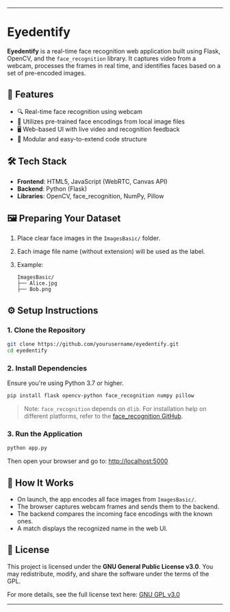 
---

# Eyedentify

**Eyedentify** is a real-time face recognition web application built using Flask, OpenCV, and the `face_recognition` library. It captures video from a webcam, processes the frames in real time, and identifies faces based on a set of pre-encoded images.

## 🚀 Features

* 🔍 Real-time face recognition using webcam
* 🧠 Utilizes pre-trained face encodings from local image files
* 🖥️ Web-based UI with live video and recognition feedback
* 🧰 Modular and easy-to-extend code structure

## 🛠️ Tech Stack

* **Frontend**: HTML5, JavaScript (WebRTC, Canvas API)
* **Backend**: Python (Flask)
* **Libraries**: OpenCV, face\_recognition, NumPy, Pillow


## 🖼️ Preparing Your Dataset

1. Place clear face images in the `ImagesBasic/` folder.
2. Each image file name (without extension) will be used as the label.
3. Example:

   ```
   ImagesBasic/
   ├── Alice.jpg
   ├── Bob.png
   ```

## ⚙️ Setup Instructions

### 1. Clone the Repository

```bash
git clone https://github.com/yourusername/eyedentify.git
cd eyedentify
```

### 2. Install Dependencies

Ensure you're using Python 3.7 or higher.

```bash
pip install flask opencv-python face_recognition numpy pillow
```

> Note: `face_recognition` depends on `dlib`. For installation help on different platforms, refer to the [face\_recognition GitHub](https://github.com/ageitgey/face_recognition#installation).

### 3. Run the Application

```bash
python app.py
```

Then open your browser and go to: [http://localhost:5000](http://localhost:5000)

## 🧪 How It Works

* On launch, the app encodes all face images from `ImagesBasic/`.
* The browser captures webcam frames and sends them to the backend.
* The backend compares the incoming face encodings with the known ones.
* A match displays the recognized name in the web UI.



## 📜 License

This project is licensed under the **GNU General Public License v3.0**.
You may redistribute, modify, and share the software under the terms of the GPL.

For more details, see the full license text here: [GNU GPL v3.0](https://www.gnu.org/licenses/gpl-3.0.en.html)

---
